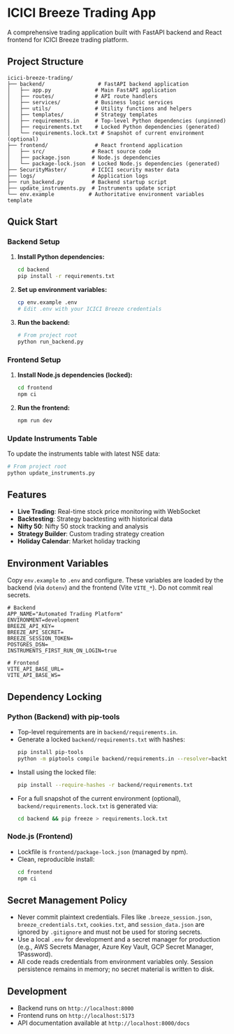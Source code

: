 # ICICI Breeze Trading App

A comprehensive trading application built with FastAPI backend and React frontend for ICICI Breeze trading platform.

## Project Structure

```
icici-breeze-trading/
├── backend/                 # FastAPI backend application
│   ├── app.py              # Main FastAPI application
│   ├── routes/             # API route handlers
│   ├── services/           # Business logic services
│   ├── utils/              # Utility functions and helpers
│   ├── templates/          # Strategy templates
│   ├── requirements.in     # Top-level Python dependencies (unpinned)
│   ├── requirements.txt    # Locked Python dependencies (generated)
│   └── requirements.lock.txt # Snapshot of current environment (optional)
├── frontend/               # React frontend application
│   ├── src/               # React source code
│   ├── package.json       # Node.js dependencies
│   └── package-lock.json  # Locked Node.js dependencies (generated)
├── SecurityMaster/        # ICICI security master data
├── logs/                  # Application logs
├── run_backend.py         # Backend startup script
├── update_instruments.py  # Instruments update script
└── env.example           # Authoritative environment variables template
```

## Quick Start

### Backend Setup

1. **Install Python dependencies:**
   ```bash
   cd backend
   pip install -r requirements.txt
   ```

2. **Set up environment variables:**
   ```bash
   cp env.example .env
   # Edit .env with your ICICI Breeze credentials
   ```

3. **Run the backend:**
   ```bash
   # From project root
   python run_backend.py
   ```

### Frontend Setup

1. **Install Node.js dependencies (locked):**
   ```bash
   cd frontend
   npm ci
   ```

2. **Run the frontend:**
   ```bash
   npm run dev
   ```

### Update Instruments Table

To update the instruments table with latest NSE data:

```bash
# From project root
python update_instruments.py
```

## Features

- **Live Trading**: Real-time stock price monitoring with WebSocket
- **Backtesting**: Strategy backtesting with historical data
- **Nifty 50**: Nifty 50 stock tracking and analysis
- **Strategy Builder**: Custom trading strategy creation
- **Holiday Calendar**: Market holiday tracking

## Environment Variables

Copy `env.example` to `.env` and configure. These variables are loaded by the backend (via `dotenv`) and the frontend (Vite `VITE_*`). Do not commit real secrets.

```env
# Backend
APP_NAME="Automated Trading Platform"
ENVIRONMENT=development
BREEZE_API_KEY=
BREEZE_API_SECRET=
BREEZE_SESSION_TOKEN=
POSTGRES_DSN=
INSTRUMENTS_FIRST_RUN_ON_LOGIN=true

# Frontend
VITE_API_BASE_URL=
VITE_API_BASE_WS=
```

## Dependency Locking

### Python (Backend) with pip-tools

- Top-level requirements are in `backend/requirements.in`.
- Generate a locked `backend/requirements.txt` with hashes:
  ```bash
  pip install pip-tools
  python -m piptools compile backend/requirements.in --resolver=backtracking --generate-hashes --output-file backend/requirements.txt
  ```
- Install using the locked file:
  ```bash
  pip install --require-hashes -r backend/requirements.txt
  ```
- For a full snapshot of the current environment (optional), `backend/requirements.lock.txt` is generated via:
  ```bash
  cd backend && pip freeze > requirements.lock.txt
  ```

### Node.js (Frontend)

- Lockfile is `frontend/package-lock.json` (managed by npm).
- Clean, reproducible install:
  ```bash
  cd frontend
  npm ci
  ```

## Secret Management Policy

- Never commit plaintext credentials. Files like `.breeze_session.json`, `breeze_credentials.txt`, `cookies.txt`, and `session_data.json` are ignored by `.gitignore` and must not be used for storing secrets.
- Use a local `.env` for development and a secret manager for production (e.g., AWS Secrets Manager, Azure Key Vault, GCP Secret Manager, 1Password).
- All code reads credentials from environment variables only. Session persistence remains in memory; no secret material is written to disk.

## Development

- Backend runs on `http://localhost:8000`
- Frontend runs on `http://localhost:5173`
- API documentation available at `http://localhost:8000/docs`
